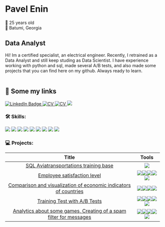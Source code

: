 # Pavel Enin
:briefcase: 25 years old \
:round_pushpin: Batumi, Georgia 
## Data Analyst
Hi! Im a certified specialist, an electrical engineer. Recently, I retrained as a Data Analyst and still keep studing as Data Scientist. I have experience working with python and sql, made several A/B tests, and also made some projects that you can find here on my github. Always ready to learn.
<br/><br/>
## 🤝 Some my links
<div id="badges">
  <a href="https://www.linkedin.com/in/pavel-enin-79aa96266/">
    <img src="https://img.shields.io/badge/LinkedIn-blue?style=for-the-badge&logo=linkedin&logoColor=white" alt="LinkedIn Badge"/>
  </a>
  <a href="https://drive.google.com/file/d/1GMIDnowQhMqlqm7S2jCW72EH02ghtja2/view?usp=sharing">
    <img src="https://img.shields.io/badge/CV-red?style=for-the-badge&logo=readdotcv&logoColor=white" alt="CV"/>
  </a>
  <a href="https://t.me/Yenzho">
    <img src="https://img.shields.io/badge/Telegram-white?style=for-the-badge&logo=telegram&logoColor=blue" alt="CV"/>
  </a>
  <a href="mailto:pavel.yenin@outlook.com?subject=[GitHub]%20🔥%20Welcome%20letter%20contact&body=Hello%20Pavel%2C%0A%0A">
    <img src="https://img.shields.io/badge/e‑mail-D14836.svg?style=for-the-badge&logo=microsoftoutlook&logoColor=#0078D4"/>
  </a>
</div>

### 🛠 Skills:
<div>
  <img src="https://img.shields.io/badge/-Git-F44D27?style=flat-square&logo=Git&logoColor=white"/>
  <img src="https://img.shields.io/badge/-Python-3776AB?style=flat-square&logo=Python&logoColor=white"/>
  <img src="https://img.shields.io/badge/-PostgreSQL-4169E1?style=flat-square&logo=PostgreSQL&logoColor=white"/>
  <img src="https://img.shields.io/badge/-Power BI-F2C811?style=flat-square&logo=powerbi&logoColor=white"/>
  <img src="https://img.shields.io/badge/-Tableau-E97627?style=flat-square&logo=tableau&logoColor=white"/>
  <img src="https://img.shields.io/badge/-SciPy-8CAAE6?style=flat-square&logo=SciPy&logoColor=white"/>
  <img src="https://img.shields.io/badge/-NumPy-013243?style=flat-square&logo=NumPy&logoColor=white"/>
  <img src="https://img.shields.io/badge/-Pandas-150458?style=flat-square&logo=Pandas&logoColor=white"/>
  <img src="https://img.shields.io/badge/-Plotly-3F4F75?style=flat-square&logo=Plotly&logoColor=white"/>
</div>

### 💻 Projects:
| Title | Tools |
| :--------: | :-------: |
|[SQL Аviatransportations training base](https://github.com/Yenzho/Sql_final_project) |<img src="https://img.shields.io/badge/PostgreSQL-black?style=flat-square&logo=postgresql&logoColor=white"/>|
|[Employee satisfaction level](https://github.com/Yenzho/Hm_22_Diploma) |<img src="https://img.shields.io/badge/Pandas-black?style=flat-square&logo=pandas&logoColor=orange"/><img src="https://img.shields.io/badge/MatPlotlib-black?style=flat-square"/><img src="https://img.shields.io/badge/Sklearn-black?style=flat-square&logo=scikitlearn&logoColor=orange"/><img src="https://img.shields.io/badge/SciPy-black?style=flat-square&logo=scipy&logoColor=orange"/><img src="https://img.shields.io/badge/NumPy-black?style=flat-square&logo=numpy&logoColor=orange"/>
|[Comparison and visualization of economic indicators of countries](https://github.com/Yenzho/Hm_15_visual) |<img src="https://img.shields.io/badge/Pandas-black?style=flat-square&logo=pandas&logoColor=orange"/><img src="https://img.shields.io/badge/MatPlotlib-black?style=flat-square"/><img src="https://img.shields.io/badge/Plotly-black?style=flat-square&logo=plotly&logoColor=orange"/><img src="https://img.shields.io/badge/NumPy-black?style=flat-square&logo=numpy&logoColor=orange"/>||
|[Training Test with A/B Tests](https://github.com/Yenzho/Hm_20_A_B) |<img src="https://img.shields.io/badge/Pandas-black?style=flat-square&logo=pandas&logoColor=orange"/><img src="https://img.shields.io/badge/MatPlotlib-black?style=flat-square"/><img src="https://img.shields.io/badge/Sklearn-black?style=flat-square&logo=scikitlearn&logoColor=orange"/><img src="https://img.shields.io/badge/SciPy-black?style=flat-square&logo=scipy&logoColor=orange"/><img src="https://img.shields.io/badge/NumPy-black?style=flat-square&logo=numpy&logoColor=orange"/>
|[Analytics about some games, Creating of a spam filter for messages](https://github.com/Yenzho/hm_21_case) |<img src="https://img.shields.io/badge/Pandas-black?style=flat-square&logo=pandas&logoColor=orange"/><img src="https://img.shields.io/badge/MatPlotlib-black?style=flat-square"/><img src="https://img.shields.io/badge/Sklearn-black?style=flat-square&logo=scikitlearn&logoColor=orange"/><img src="https://img.shields.io/badge/SciPy-black?style=flat-square&logo=scipy&logoColor=orange"/><img src="https://img.shields.io/badge/NumPy-black?style=flat-square&logo=numpy&logoColor=orange"/>
